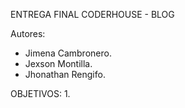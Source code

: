 ENTREGA FINAL CODERHOUSE - BLOG

Autores:
- Jimena Cambronero.
- Jexson Montilla.
- Jhonathan Rengifo.

OBJETIVOS:
1. 